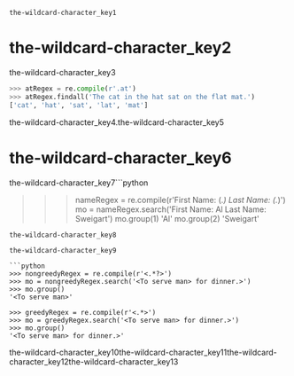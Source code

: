 ```ngMeta
the-wildcard-character_key1
```
# the-wildcard-character_key2
the-wildcard-character_key3

```python
>>> atRegex = re.compile(r'.at')
>>> atRegex.findall('The cat in the hat sat on the flat mat.')
['cat', 'hat', 'sat', 'lat', 'mat']
```
the-wildcard-character_key4\.the-wildcard-character_key5

# the-wildcard-character_key6
the-wildcard-character_key7```python
>>> nameRegex = re.compile(r'First Name: (.*) Last Name: (.*)')
>>> mo = nameRegex.search('First Name: Al Last Name: Sweigart')
>>> mo.group(1)
'Al'
>>> mo.group(2)
'Sweigart'
```
the-wildcard-character_key8

the-wildcard-character_key9

```python
>>> nongreedyRegex = re.compile(r'<.*?>')
>>> mo = nongreedyRegex.search('<To serve man> for dinner.>')
>>> mo.group()
'<To serve man>'

>>> greedyRegex = re.compile(r'<.*>')
>>> mo = greedyRegex.search('<To serve man> for dinner.>')
>>> mo.group()
'<To serve man> for dinner.>'
```
the-wildcard-character_key10the-wildcard-character_key11the-wildcard-character_key12the-wildcard-character_key13

